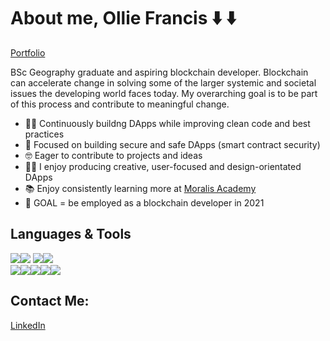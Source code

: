 # About me, Ollie Francis ⬇️ ⬇️
[Portfolio](https://olfrank.github.io/my-website/)

BSc Geography graduate and aspiring blockchain developer. Blockchain can accelerate change in solving some of the larger systemic and societal issues the developing world faces today. My overarching goal is to be part of this process and contribute to meaningful change. 

- 👷‍♂️  Continuously buildng DApps while improving clean code and best practices 
- 🎯  Focused on building secure and safe DApps (smart contract security) 
- 🤓  Eager to contribute to projects and ideas
- 👨‍🎨  I enjoy producing creative, user-focused and design-orientated DApps 
- 📚  Enjoy consistently learning more at [Moralis Academy](https://academy.moralis.io/)
- 🤩  GOAL = be employed as a blockchain developer in 2021

## Languages & Tools
<img src="https://img.shields.io/badge/-React.js-61DAFB?logo=react&logoColor=white&logoWidth=30"/><img src="https://img.shields.io/badge/-JavaScript-F7DF1E?logo=JavaScript&logoColor=white&logoWidth=30"/> <img src="https://img.shields.io/badge/-Solidity-363636?logo=Solidity&logoWidth=30"/><img src="https://img.shields.io/badge/-Web3.js-F16822?logo=Web3.js&logoColor=white&logoWidth=30"/>
<br><img src="https://img.shields.io/badge/-HTML-CB3837?logo=HTML5&logoColor=white&logoWidth=30"/><img src="https://img.shields.io/badge/-CSS-1572B6?logo=CSS3&logoColor=white&logoWidth=30"/><img src="https://img.shields.io/badge/-jQuery-0769AD?logo=jQuery&logoWidth=30"/><img src="https://img.shields.io/badge/-Bootstrap-7952B3?logo=Bootstrap&logoColor=white&logoWidth=30"/><img src="https://img.shields.io/badge/-npm-CB3837?logo=npm&logoColor=white&logoWidth=30"/>

## Contact Me:
[LinkedIn](https://www.linkedin.com/in/ollie-francis-57256b1b1/)

